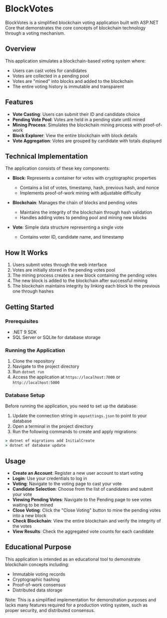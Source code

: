 # BlockVotes

BlockVotes is a simplified blockchain voting application built with ASP.NET Core that demonstrates the core concepts of blockchain technology through a voting mechanism.

## Overview

This application simulates a blockchain-based voting system where:

- Users can cast votes for candidates
- Votes are collected in a pending pool
- Votes are "mined" into blocks and added to the blockchain
- The entire voting history is immutable and transparent

## Features

- **Vote Casting**: Users can submit their ID and candidate choice
- **Pending Vote Pool**: Votes are held in a pending state until mined
- **Mining Process**: Simulates the blockchain mining process with proof-of-work
- **Block Explorer**: View the entire blockchain with block details
- **Vote Aggregation**: Votes are grouped by candidate with totals displayed

## Technical Implementation

The application consists of these key components:

- **Block**: Represents a container for votes with cryptographic properties
  - Contains a list of votes, timestamp, hash, previous hash, and nonce
  - Implements proof-of-work mining with adjustable difficulty

- **Blockchain**: Manages the chain of blocks and pending votes
  - Maintains the integrity of the blockchain through hash validation
  - Handles adding votes to pending pool and mining new blocks

- **Vote**: Simple data structure representing a single vote
  - Contains voter ID, candidate name, and timestamp

## How It Works

1. Users submit votes through the web interface
2. Votes are initially stored in the pending votes pool
3. The mining process creates a new block containing the pending votes
4. The new block is added to the blockchain after successful mining
5. The blockchain maintains integrity by linking each block to the previous one through hashes

## Getting Started

### Prerequisites

- .NET 9 SDK
- SQL Server or SQLite for database storage

### Running the Application

1. Clone the repository
2. Navigate to the project directory
3. Run `dotnet run`
4. Access the application at `https://localhost:7000` or `http://localhost:5000`

### Database Setup

Before running the application, you need to set up the database:

1. Update the connection string in `appsettings.json` to point to your database
2. Open a terminal in the project directory
3. Run the following commands to create and apply migrations:

```cmd
> dotnet ef migrations add InitialCreate
> dotnet ef database update
```

## Usage
- **Create an Account**: Register a new user account to start voting
- **Login**: Use your credentials to log in
- **Voting**: Navigate to the voting page to cast your vote
- **Candidate Selection**: Choose from the list of candidates and submit your vote
- **Viewing Pending Votes**: Navigate to the Pending page to see votes waiting to be mined
- **Close Voting**: Click the "Close Voting" button to mine the pending votes into a new block
- **Check Blockchain**: View the entire blockchain and verify the integrity of the votes
- **View Results**: Check the aggregated vote counts for each candidate

## Educational Purpose

This application is intended as an educational tool to demonstrate blockchain concepts including:

- Immutable voting records
- Cryptographic hashing
- Proof-of-work consensus
- Distributed data storage

Note: This is a simplified implementation for demonstration purposes and lacks many features required for a production voting system, such as proper security, and distributed consensus.
